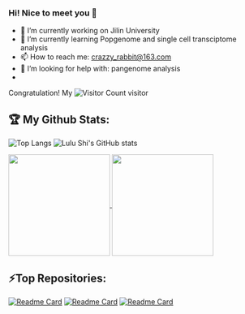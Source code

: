 ### Hi! Nice to meet you 👋

- 🔭 I’m currently working on Jilin University
- 🌱 I’m currently learning Popgenome and single cell transciptome analysis
- 📫 How to reach me: crazzy_rabbit@163.com
- 🤔 I’m looking for help with: pangenome analysis
- 
Congratulation! My ![Visitor Count](https://profile-counter.glitch.me/Crazzy-Rabbit/count.svg) visitor

## :trophy: My Github Stats:

![Top Langs](https://github-readme-stats.vercel.app/api/top-langs/?username=Crazzy-Rabbit&layout=compact)
![Lulu Shi's GitHub stats](https://github-readme-stats.vercel.app/api?username=Crazzy-Rabbit)

<a href="https://github.com/anuraghazra/github-readme-stats">
  <img height=200 align="center" src="https://github-readme-stats.vercel.app/api?username=Crazzy-Rabbit" />
</a>
<a href="https://github.com/anuraghazra/convoychat">
  <img height=200 align="center" src="https://github-readme-stats.vercel.app/api/top-langs?username=Crazzy-Rabbit&layout=compact&langs_count=8&card_width=320" />
</a>

## ⚡Top Repositories:
[![Readme Card](https://github-readme-stats.vercel.app/api/pin/?username=Crazzy-Rabbit&repo=Rscript-to-anaylise-and-visualize)](https://github.com/anuraghazra/github-readme-stats)
[![Readme Card](https://github-readme-stats.vercel.app/api/pin/?username=Crazzy-Rabbit&repo=Script-in-Bio)](https://github.com/anuraghazra/github-readme-stats)
[![Readme Card](https://github-readme-stats.vercel.app/api/pin/?username=Crazzy-Rabbit&repo=Genome-analysis)](https://github.com/anuraghazra/github-readme-stats) 


<!--
**Crazzy-Rabbit/Crazzy-Rabbit** is a ✨ _special_ ✨ repository because its `README.md` (this file) appears on your GitHub profile.

[![Lulu's github stats](https://github-readme-stats.vercel.app/api?username=Crazzy-Rabbit&show_icons=true&theme=radical&hide=prs,contribs)](https://github.com/anuraghazra/github-readme-stats)

Here are some ideas to get you started:

- 🔭 I’m currently working on Jilin University
- 🌱 I’m currently learning NGS analysis
- 👯 I’m looking to collaborate on ...
- 🤔 I’m looking for help with ...
- 💬 Ask me about ...
- 📫 How to reach me: ...
- 😄 Pronouns: ...（but hate this mentor for his arrogant and unreasonable）
- ⚡ Fun fact: ...

-->
